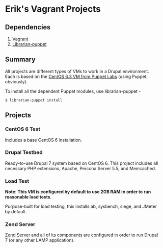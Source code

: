 # Erik's Vagrant Projects

## Dependencies

1. [Vagrant](http://vagrantup.com/)
2. [Librarian-puppet](http://librarian-puppet.com/)

## Summary

All projects are different types of VMs to work in a Drupal environment. Each is based on the [CentOS 6.3 VM from Puppet Labs](https://github.com/puppetlabs/puppet-vagrant-boxes) (using Puppet, obviously).

To install all the dependent Puppet modules, use librarian-puppet -

    $ librarian-puppet install

## Projects

### CentOS 6 Test

Includes a base CentOS 6 installation.

### Drupal Testbed

Ready-to-use Drupal 7 system based on CentOS 6. This project includes all necessary PHP extensions, Apache, Percona Server 5.5, and Memcached.

### Load Test

**Note: This VM is configured by default to use 2GB RAM in order to run reasonable load tests.**

Purpose-built for load testing, this installs ab, sysbench, siege, and JMeter by default.

### Zend Server

[Zend Server](https://www.zend.com/en/products/server/) and all of its components are configured in order to run Drupal 7 (or any other LAMP application).
